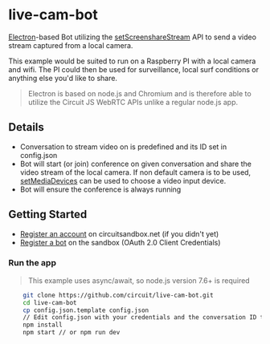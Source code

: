# live-cam-bot

[Electron](https://electron.atom.io/)-based Bot utilizing the [setScreenshareStream](https://circuitsandbox.net/sdk/classes/Client.html#method_setScreenshareStream) API to send a video stream captured from a local camera.

This example would be suited to run on a Raspberry PI with a local camera and wifi. The PI could then be used for surveillance, local surf conditions or anything else you'd like to share.

> Electron is based on node.js and Chromium and is therefore able to utilize the Circuit JS WebRTC APIs unlike a regular node.js app.

## Details
* Conversation to stream video on is predefined and its ID set in config.json
* Bot will start (or join) conference on given conversation and share the video stream of the local camera. If non default camera is to be used, [setMediaDevices](https://circuitsandbox.net/sdk/classes/Client.html#method_setMediaDevices) can be used to choose a video input device.
* Bot will ensure the conference is always running

## Getting Started

* [Register an account](https://www.circuit.com/web/developers/registration) on circuitsandbox.net (if you didn't yet)
* [Register a bot](http://circuit.github.io/oauth) on the sandbox (OAuth 2.0 Client Credentials)

### Run the app

> This example uses async/await, so node.js version 7.6+ is required

```bash
    git clone https://github.com/circuit/live-cam-bot.git
    cd live-cam-bot
    cp config.json.template config.json
    // Edit config.json with your credentials and the conversation ID to stream on
    npm install
    npm start // or npm run dev
```
